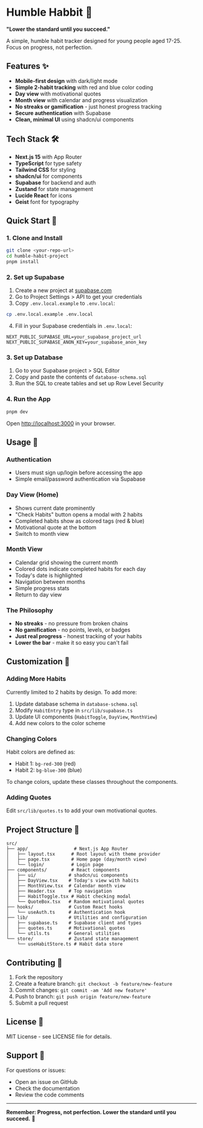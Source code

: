# Humble Habbit 🌱

**"Lower the standard until you succeed."**

A simple, humble habit tracker designed for young people aged 17-25. Focus on progress, not perfection.

## Features ✨

- **Mobile-first design** with dark/light mode
- **Simple 2-habit tracking** with red and blue color coding
- **Day view** with motivational quotes
- **Month view** with calendar and progress visualization
- **No streaks or gamification** - just honest progress tracking
- **Secure authentication** with Supabase
- **Clean, minimal UI** using shadcn/ui components

## Tech Stack 🛠️

- **Next.js 15** with App Router
- **TypeScript** for type safety
- **Tailwind CSS** for styling
- **shadcn/ui** for components
- **Supabase** for backend and auth
- **Zustand** for state management
- **Lucide React** for icons
- **Geist** font for typography

## Quick Start 🚀

### 1. Clone and Install

```bash
git clone <your-repo-url>
cd humble-habit-project
pnpm install
```

### 2. Set up Supabase

1. Create a new project at [supabase.com](https://supabase.com)
2. Go to Project Settings > API to get your credentials
3. Copy `.env.local.example` to `.env.local`:

```bash
cp .env.local.example .env.local
```

4. Fill in your Supabase credentials in `.env.local`:

```env
NEXT_PUBLIC_SUPABASE_URL=your_supabase_project_url
NEXT_PUBLIC_SUPABASE_ANON_KEY=your_supabase_anon_key
```

### 3. Set up Database

1. Go to your Supabase project > SQL Editor
2. Copy and paste the contents of `database-schema.sql`
3. Run the SQL to create tables and set up Row Level Security

### 4. Run the App

```bash
pnpm dev
```

Open [http://localhost:3000](http://localhost:3000) in your browser.

## Usage 📱

### Authentication
- Users must sign up/login before accessing the app
- Simple email/password authentication via Supabase

### Day View (Home)
- Shows current date prominently
- "Check Habits" button opens a modal with 2 habits
- Completed habits show as colored tags (red & blue)
- Motivational quote at the bottom
- Switch to month view

### Month View
- Calendar grid showing the current month
- Colored dots indicate completed habits for each day
- Today's date is highlighted
- Navigation between months
- Simple progress stats
- Return to day view

### The Philosophy
- **No streaks** - no pressure from broken chains
- **No gamification** - no points, levels, or badges
- **Just real progress** - honest tracking of your habits
- **Lower the bar** - make it so easy you can't fail

## Customization 🎨

### Adding More Habits
Currently limited to 2 habits by design. To add more:

1. Update database schema in `database-schema.sql`
2. Modify `HabitEntry` type in `src/lib/supabase.ts`
3. Update UI components (`HabitToggle`, `DayView`, `MonthView`)
4. Add new colors to the color scheme

### Changing Colors
Habit colors are defined as:
- Habit 1: `bg-red-300` (red)
- Habit 2: `bg-blue-300` (blue)

To change colors, update these classes throughout the components.

### Adding Quotes
Edit `src/lib/quotes.ts` to add your own motivational quotes.

## Project Structure 📁

```
src/
├── app/                 # Next.js App Router
│   ├── layout.tsx      # Root layout with theme provider
│   ├── page.tsx        # Home page (day/month view)
│   └── login/          # Login page
├── components/         # React components
│   ├── ui/            # shadcn/ui components
│   ├── DayView.tsx    # Today's view with habits
│   ├── MonthView.tsx  # Calendar month view
│   ├── Header.tsx     # Top navigation
│   ├── HabitToggle.tsx # Habit checking modal
│   └── QuoteBox.tsx   # Random motivational quotes
├── hooks/             # Custom React hooks
│   └── useAuth.ts     # Authentication hook
├── lib/               # Utilities and configuration
│   ├── supabase.ts    # Supabase client and types
│   ├── quotes.ts      # Motivational quotes
│   └── utils.ts       # General utilities
└── store/             # Zustand state management
    └── useHabitStore.ts # Habit data store
```

## Contributing 🤝

1. Fork the repository
2. Create a feature branch: `git checkout -b feature/new-feature`
3. Commit changes: `git commit -am 'Add new feature'`
4. Push to branch: `git push origin feature/new-feature`
5. Submit a pull request

## License 📄

MIT License - see LICENSE file for details.

## Support 💬

For questions or issues:
- Open an issue on GitHub
- Check the documentation
- Review the code comments

---

**Remember: Progress, not perfection. Lower the standard until you succeed.** 🌱

